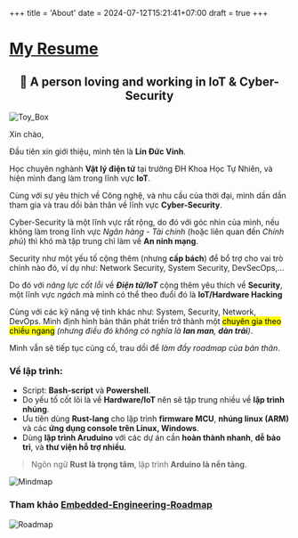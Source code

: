 +++
title = 'About'
date = 2024-07-12T15:21:41+07:00
draft = true
+++

# [My Resume](../CV_VinhLD_16072025.pdf)

<h2 align="center">👋 A person loving and working in IoT & Cyber-Security</h2>

![Toy_Box](/image/Others/Hop_do_choi_AI/Hinh_2.png)

Xin chào,

Đầu tiên xin giới thiệu, mình tên là **Lin Đức Vinh**. 

Học chuyên nghành **Vật lý điện tử** tại trường ĐH Khoa Học Tự Nhiên, và hiện mình đang làm trong lĩnh vực **IoT**.

Cùng với sự yêu thích về Công nghệ, và nhu cầu của thời đại, mình dần dần tham gia và trau dồi bản thân về lĩnh vực **Cyber-Security**.

Cyber-Security là một lĩnh vực rất rộng, do đó với góc nhìn của mình, nếu không làm trong lĩnh vực *Ngân hàng - Tài chính* (hoặc liên quan đến *Chính phủ*) thì khó mà tập trung chỉ làm về **An ninh mạng**.

Security như một yếu tố cộng thêm (nhưng **cấp bách**) để bổ trợ cho vai trò chính nào đó, ví dụ như: Network Security, System Security, DevSecOps,...

Do đó với *năng lực cốt lỗi* về ***Điện tử/IoT*** cộng thêm yêu thích về **Security**, một lĩnh vực *ngách* mà mình có thể theo đuổi đó là **IoT/Hardware Hacking**

Cùng với các kỹ năng vệ tinh khác như: System, Security, Network, DevOps. Mình định hình bản thân phát triển trở thành một <mark>chuyên gia theo chiều ngang</mark> *(nhưng điều đó không có nghĩa là **lan man**, **dàn trải**)*.

Mình vẫn sẽ tiếp tục củng cố, trau dồi để *làm đầy roadmap của bản thân*.

### Về lập trình:
- Script: **Bash-script** và **Powershell**.
- Do yếu tố cốt lõi là về **Hardware/IoT** nên sẽ tập trung nhiều về **lập trình nhúng**.
- Ưu tiên dùng **Rust-lang** cho lập trình **firmware MCU**, **nhúng linux (ARM)** và các **ứng dụng console trên Linux, Windows**.
- Dùng **lập trình Aruduino** với các dự án cần **hoàn thành nhanh**, **dễ bảo trì**, và **thư viện hỗ trợ nhiều**.
> Ngôn ngữ **Rust là trọng tâm**, lập trình **Arduino là nền tảng**. </br>

![Mindmap](/image/Mindmap.png)

### Tham khảo [Embedded-Engineering-Roadmap](https://github.com/m3y54m/Embedded-Engineering-Roadmap)

![Roadmap](https://github.com/m3y54m/Embedded-Engineering-Roadmap/releases/latest/download/Embedded-Engineering-Roadmap.png)


